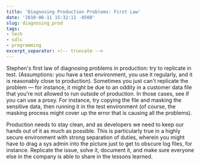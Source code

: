 ```yaml
---
title: 'Diagnosing Production Problems: First Law'
date: '2010-06-11 15:32:11 -0500'
slug: diagnosing_prod
tags:
- tech
- sdlc
- programming
excerpt_separator: <!-- truncate -->
---
```


Stephen's first law of diagnosing problems in production: try to replicate in
test. (Assumptions: you have a test environment, you use it regularly, and it is
reasonably close to production). Sometimes you just can't replicate the problem
&mdash; for instance, it might be due to an oddity in a customer data file that
you're not allowed to run outside of production. In those cases, see if you can
use a proxy. For instance, try copying the file and masking the sensitive data,
then running it in the test environment (of course, the masking process might
cover up the error that is causing all the problems).

Production needs to stay clean, and as developers we need to keep our hands out
of it as much as possible. This is particularly true in a highly secure
environment with strong separation of duties, wherein you might have to drag a
sys admin into the picture just to get to obscure log files, for instance.
Replicate the issue, solve it, document it, and make sure everyone else in the
company is able to share in the lessons learned.
